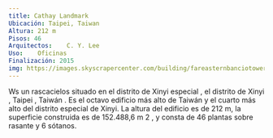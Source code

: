 ```yaml
---
title: Cathay Landmark
Ubicación: Taipei, Taiwan
Altura: 212 m
Pisos: 46
Arquitectos: 	C. Y. Lee
Uso: 	Oficinas
Finalización: 2015
img: https://images.skyscrapercenter.com/building/fareasternbanciotower_ext_(c)kris__yao__artech.jpg
---
```

Ws un rascacielos situado en el distrito de Xinyi especial , el distrito de Xinyi , Taipei , Taiwán . Es el octavo edificio más alto de Taiwán y el cuarto más alto del distrito especial de Xinyi. La altura del edificio es de 212 m, la superficie construida es de 152.488,6 m 2 , y consta de 46 plantas sobre rasante y 6 sótanos.
